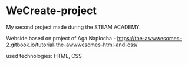 # WeCreate-project

My second project made during the STEAM ACADEMY.

Webside based on project of Aga Naplocha - <https://the-awwwesomes-2.gitbook.io/tutorial-the-awwwesomes-html-and-css/>

used technologies: HTML, CSS


